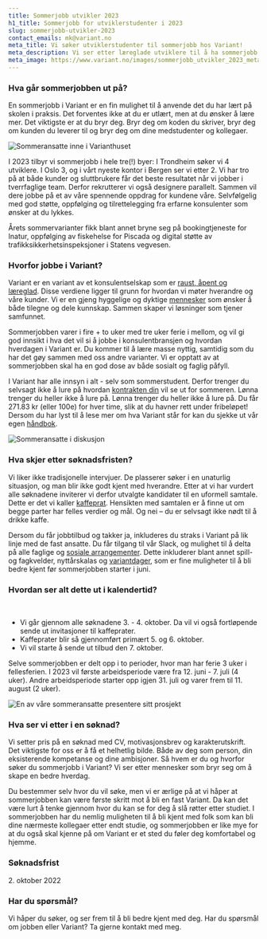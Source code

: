 ```yaml
---
title: Sommerjobb utvikler 2023
h1_title: Sommerjobb for utviklerstudenter i 2023
slug: sommerjobb-utvikler-2023
contact_emails: mk@variant.no
meta_title: Vi søker utviklerstudenter til sommerjobb hos Variant!
meta_description: Vi ser etter læreglade utviklere til å ha sommerjobb hos oss i 2023.
meta_image: https://www.variant.no/images/sommerjobb_utvikler_2023_meta.png
---
```


### Hva går sommerjobben ut på?

En sommerjobb i Variant er en fin mulighet til å anvende det du har lært på skolen i praksis. Det forventes ikke at du er utlært, men at du ønsker å lære mer. Det viktigste er at du bryr deg. Bryr deg om koden du skriver, bryr deg om kunden du leverer til og bryr deg om dine medstudenter og kollegaer.

<div class="right">

![Sommeransatte inne i Varianthuset](/work_images/sommerjobbere_innenfor_variant_2022.png)

</div>

I 2023 tilbyr vi sommerjobb i hele tre(!) byer: I Trondheim søker vi 4 utviklere. I Oslo 3, og i vårt nyeste kontor i Bergen ser vi etter 2.
Vi har tro på at både kunder og sluttbrukere får det beste resultatet når vi jobber i tverrfaglige team. Derfor rekrutterer vi også designere parallelt. Sammen vil dere jobbe på et av våre spennende oppdrag for kundene våre. Selvfølgelig med god støtte, oppfølging og tilrettelegging fra erfarne konsulenter som ønsker at du lykkes.

Årets sommervarianter fikk blant annet bryne seg på bookingtjeneste for Inatur, oppfølging av fiskehelse for Piscada og digital støtte av trafikksikkerhetsinspeksjoner i Statens vegvesen. 

### Hvorfor jobbe i Variant?

Variant er en variant av et konsulentselskap som er [raust, åpent og læreglad](https://handbook.variant.no/handbook#form%C3%A5l-og-verdier). Disse verdiene ligger til grunn for hvordan vi møter hverandre og våre kunder. Vi er en gjeng hyggelige og dyktige [mennesker](https://www.variant.no/ansatte) som ønsker å både tilegne og dele kunnskap. Sammen skaper vi løsninger som tjener samfunnet.

Sommerjobben varer i fire + to uker med tre uker ferie i mellom, og vil gi god innsikt i hva det vil si å jobbe i konsulentbransjen og hvordan hverdagen i Variant er. Du kommer til å lære masse nyttig, samtidig som du har det gøy sammen med oss andre varianter. Vi er opptatt av at sommerjobben skal ha en god dose av både sosialt og faglig påfyll.

I Variant har alle innsyn i alt - selv som sommerstudent. Derfor trenger du selvsagt ikke å lure på hvordan [kontrakten din](https://avtaler.variant.no/avtaler/ansettelse-sommerjobb.html) vil se ut for sommeren. Lønna trenger du heller ikke å lure på. Lønna trenger du heller ikke å lure på. Du får 271.83 kr (eller 100e) for hver time, slik at du havner rett under fribeløpet! Dersom du har lyst til å lese mer om hva Variant står for kan du sjekke ut vår egen [håndbok](https://handbook.variant.no/).

<div class="left">

![Sommeransatte i diskusjon](/work_images/sommerjobbere_diskusjon2_2022.png)

</div>

### Hva skjer etter søknadsfristen?

Vi liker ikke tradisjonelle intervjuer. De plasserer søker i en unaturlig situasjon, og man blir ikke godt kjent med hverandre. Etter at vi har vurdert alle søknadene inviterer vi derfor utvalgte kandidater til en uformell samtale. Dette er det vi kaller [kaffeprat](https://handbook.variant.no/quality_manual#1-kaffeprat-%EF%B8%8F-30-min). Hensikten med samtalen er å finne ut om begge parter har felles verdier og mål. Og nei – du er selvsagt ikke nødt til å drikke kaffe.

Dersom du får jobbtilbud og takker ja, inkluderes du straks i Variant på lik linje med de fast ansatte. Du får tilgang til vår Slack, og mulighet til å delta på alle faglige og [sosiale arrangementer](https://handbook.variant.no/quality_manual#sosiale-aktiviteter). Dette inkluderer blant annet spill- og fagkvelder, nyttårskalas og [variantdager](https://handbook.variant.no/handbook#variantdag), som er fine muligheter til å bli bedre kjent før sommerjobben starter i juni.

### Hvordan ser alt dette ut i kalendertid?
</br>

- Vi går gjennom alle søknadene 3. - 4. oktober. Da vil vi også fortløpende sende ut invitasjoner til kaffeprater. 
- Kaffeprater blir så gjennomført primært 5. og 6. oktober. 
- Vi vil starte å sende ut tilbud den 7. oktober.

Selve sommerjobben er delt opp i to perioder, hvor man har ferie 3 uker i fellesferien.
I 2023 vil første arbeidsperiode være fra 12. juni - 7. juli (4 uker). Andre arbeidsperiode starter opp igjen 31. juli og varer frem til 11. august (2 uker). 


<div class="right">

![En av våre sommeransatte presentere sitt prosjekt](/work_images/sommerjobbere_koder_2022.png)

</div>

### Hva ser vi etter i en søknad?

Vi setter pris på en søknad med CV, motivasjonsbrev og karakterutskrift. Det viktigste for oss er å få et helhetlig bilde. Både av deg som person, din eksisterende kompetanse og dine ambisjoner. Så hvem er du og hvorfor søker du sommerjobb i Variant? Vi ser etter mennesker som bryr seg om å skape en bedre hverdag.

Du bestemmer selv hvor du vil søke, men vi er ærlige på at vi håper at sommerjobben kan være første skritt mot å bli en fast Variant. Da kan det være lurt å tenke gjennom hvor du kan se for deg å slå røtter etter studiet. I sommerjobben har du nemlig muligheten til å bli kjent med folk som kan bli dine nærmeste kollegaer etter endt studie, og sommerjobben er like mye for at du også skal kjenne på om Variant er et sted du føler deg komfortabel og hjemme.


### Søknadsfrist

<p>
2. oktober 2022
</p>

### Har du spørsmål?

Vi håper du søker, og ser frem til å bli bedre kjent med deg. Har du spørsmål om jobben eller Variant? Ta gjerne kontakt med meg.

